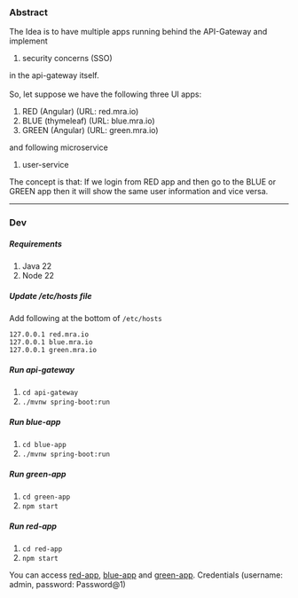 ### Abstract
The Idea is to have multiple apps running behind the API-Gateway and implement 
1. security concerns (SSO) 

in the api-gateway itself.
</br>
</br>
So, let suppose we have the following three UI apps:
1. RED (Angular) (URL: red.mra.io)
2. BLUE (thymeleaf) (URL: blue.mra.io)
3. GREEN (Angular) (URL: green.mra.io)


and following microservice
1. user-service

The concept is that:
If we login from RED app and then go to the BLUE or GREEN app then it will show the same user information and vice versa.



---
### Dev 
##### Requirements
1. Java 22
2. Node 22

##### Update /etc/hosts file
Add following at the bottom of `/etc/hosts`
```text
127.0.0.1 red.mra.io
127.0.0.1 blue.mra.io
127.0.0.1 green.mra.io
```

##### Run api-gateway
1. `cd api-gateway`
2. `./mvnw spring-boot:run`

##### Run blue-app
1. `cd blue-app`
2. `./mvnw spring-boot:run`

##### Run green-app
1. `cd green-app`
2. `npm start`

##### Run red-app
1. `cd red-app`
2. `npm start`

You can access [red-app](http://red.mra.io:4000), [blue-app](http://blue.mra.io:4000) and [green-app](http://green.mra.io:4000).
Credentials (username: admin, password: Password@1)